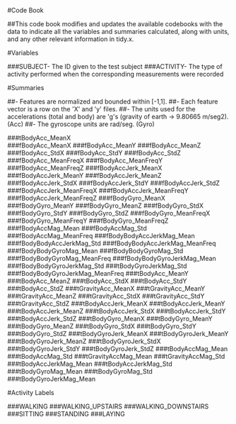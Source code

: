 #Code Book

##This code book modifies and updates the available codebooks with the data to indicate all the variables and summaries calculated, along with units, and any other relevant information in tidy.x.

#Variables

###SUBJECT- The ID given to the test subject
###ACTIVITY- The type of activity performed when the corresponding measurements were recorded


#Summaries

##- Features are normalized and bounded within [-1,1]. 
##- Each feature vector is a row on the 'X' and 'y' files. 
##- The units used for the accelerations (total and body) are 'g's (gravity of earth -> 9.80665 m/seg2). (Acc)
##- The gyroscope units are rad/seg. (Gyro)

###tBodyAcc_MeanX                 
###fBodyAcc_MeanX
###fBodyAcc_MeanY
###fBodyAcc_MeanZ
###fBodyAcc_StdX
###fBodyAcc_StdY
###fBodyAcc_StdZ
###fBodyAcc_MeanFreqX
###fBodyAcc_MeanFreqY
###fBodyAcc_MeanFreqZ
###fBodyAccJerk_MeanX
###fBodyAccJerk_MeanY
###fBodyAccJerk_MeanZ
###fBodyAccJerk_StdX
###fBodyAccJerk_StdY
###fBodyAccJerk_StdZ
###fBodyAccJerk_MeanFreqX
###fBodyAccJerk_MeanFreqY
###fBodyAccJerk_MeanFreqZ
###fBodyGyro_MeanX
###fBodyGyro_MeanY
###fBodyGyro_MeanZ
###fBodyGyro_StdX
###fBodyGyro_StdY
###fBodyGyro_StdZ
###fBodyGyro_MeanFreqX
###fBodyGyro_MeanFreqY
###fBodyGyro_MeanFreqZ
###fBodyAccMag_Mean
###fBodyAccMag_Std
###fBodyAccMag_MeanFreq
###fBodyBodyAccJerkMag_Mean
###fBodyBodyAccJerkMag_Std
###fBodyBodyAccJerkMag_MeanFreq
###fBodyBodyGyroMag_Mean
###fBodyBodyGyroMag_Std
###fBodyBodyGyroMag_MeanFreq
###fBodyBodyGyroJerkMag_Mean
###fBodyBodyGyroJerkMag_Std
###tBodyGyroJerkMag_Std
###fBodyBodyGyroJerkMag_MeanFreq
###tBodyAcc_MeanY
###tBodyAcc_MeanZ
###tBodyAcc_StdX
###tBodyAcc_StdY
###tBodyAcc_StdZ
###tGravityAcc_MeanX
###tGravityAcc_MeanY
###tGravityAcc_MeanZ
###tGravityAcc_StdX
###tGravityAcc_StdY
###tGravityAcc_StdZ
###tBodyAccJerk_MeanX
###tBodyAccJerk_MeanY
###tBodyAccJerk_MeanZ
###tBodyAccJerk_StdX
###tBodyAccJerk_StdY
###tBodyAccJerk_StdZ
###tBodyGyro_MeanX
###tBodyGyro_MeanY
###tBodyGyro_MeanZ
###tBodyGyro_StdX
###tBodyGyro_StdY
###tBodyGyro_StdZ
###tBodyGyroJerk_MeanX
###tBodyGyroJerk_MeanY
###tBodyGyroJerk_MeanZ
###tBodyGyroJerk_StdX
###tBodyGyroJerk_StdY
###tBodyGyroJerk_StdZ
###tBodyAccMag_Mean
###tBodyAccMag_Std
###tGravityAccMag_Mean
###tGravityAccMag_Std
###tBodyAccJerkMag_Mean
###tBodyAccJerkMag_Std
###tBodyGyroMag_Mean
###tBodyGyroMag_Std
###tBodyGyroJerkMag_Mean



#Activity Labels

###WALKING
###WALKING_UPSTAIRS
###WALKING_DOWNSTAIRS
###SITTING
###STANDING
###LAYING
